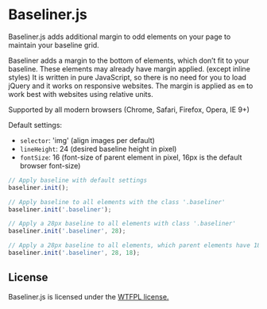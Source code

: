 # Baseliner.js

Baseliner.js adds additional margin to odd elements on your page to maintain your baseline grid.

Baseliner adds a margin to the bottom of elements, which don’t fit to your baseline.
These elements may already have margin applied. (except inline styles)
It is written in pure JavaScript, so there is no need for you to load jQuery and it works on responsive websites.
The margin is applied as `em` to work best with websites using relative units.

Supported by all modern browsers (Chrome, Safari, Firefox, Opera, IE 9+)

Default settings:

- `selector`: 'img' (align images per default)
- `lineHeight`: 24 (desired baseline height in pixel)
- `fontSize`: 16 (font-size of parent element in pixel, 16px is the default browser font-size)

```javascript
// Apply baseline with default settings
baseliner.init();

// Apply baseline to all elements with the class '.baseliner'
baseliner.init('.baseliner');

// Apply a 28px baseline to all elements with class '.baseliner'
baseliner.init('.baseliner', 28);

// Apply a 28px baseline to all elements, which parent elements have 18px font-size and class '.baseliner' on the page
baseliner.init('.baseliner', 28, 18);
```

## License

Baseliner.js is licensed under the [WTFPL license.](http://sam.zoy.org/wtfpl/)